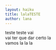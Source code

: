 ```yaml
---
layout: haiku
title: lalaTESTE
author: lana
---
```


teste teste vai<br>
vai ter que dar certo la<br>
vamos la la la<br>
